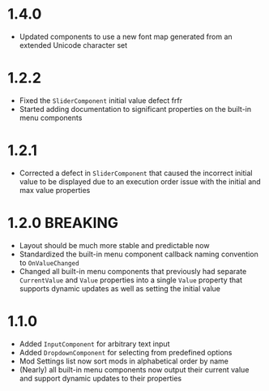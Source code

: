 # 1.4.0
- Updated components to use a new font map generated from an extended Unicode character set

# 1.2.2
- Fixed the `SliderComponent` initial value defect frfr
- Started adding documentation to significant properties on the built-in menu components

# 1.2.1
- Corrected a defect in `SliderComponent` that caused the incorrect initial value to be displayed due to an execution order issue with the initial and max value properties

# 1.2.0 **BREAKING**
- Layout should be much more stable and predictable now
- Standardized the built-in menu component callback naming convention to `OnValueChanged`
- Changed all built-in menu components that previously had separate `CurrentValue` and `Value` properties into a single `Value` property that supports dynamic updates as well as setting the initial value


# 1.1.0

- Added `InputComponent` for arbitrary text input
- Added `DropdownComponent` for selecting from predefined options
- Mod Settings list now sort mods in alphabetical order by name
- (Nearly) all built-in menu components now output their current value and support dynamic updates to their properties

